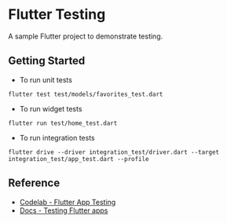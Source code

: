 # Flutter Testing

A sample Flutter project to demonstrate testing.

## Getting Started
- To run unit tests  
```
flutter test test/models/favorites_test.dart
```

- To run widget tests  
```
flutter run test/home_test.dart
```

- To run integration tests  
```
flutter drive --driver integration_test/driver.dart --target integration_test/app_test.dart --profile
```

## Reference
- [Codelab - Flutter App Testing](https://codelabs.developers.google.com/codelabs/flutter-app-testing)
- [Docs - Testing Flutter apps](https://flutter.dev/docs/testing)
